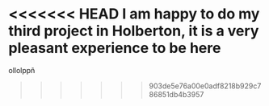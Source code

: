 <<<<<<< HEAD
I am happy to do my third project in Holberton, it is a very pleasant experience to be here
=======
ollolppñ
>>>>>>> 903de5e76a00e0adf8218b929c786851db4b3957
